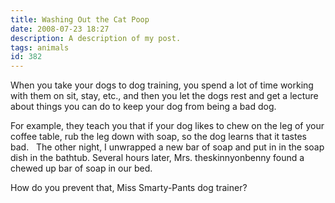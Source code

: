 ```yaml
---
title: Washing Out the Cat Poop
date: 2008-07-23 18:27
description: A description of my post.
tags: animals
id: 382
---
```

When you take your dogs to dog training, you spend a lot of time working with them on sit, stay, etc., and then you let the dogs rest and get a lecture about things you can do to keep your dog from being a bad dog.

For example, they teach you that if your dog likes to chew on the leg of your coffee table, rub the leg down with soap, so the dog learns that it tastes bad.
<span class="spanEndPreview">&nbsp;</span>
The other night, I unwrapped a new bar of soap and put in in the soap dish in the bathtub.  Several hours later, Mrs. theskinnyonbenny found a chewed up bar of soap in our bed.

How do you prevent that, Miss Smarty-Pants dog trainer?